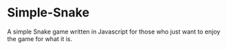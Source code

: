 # Simple-Snake
A simple Snake game written in Javascript for those who just want to enjoy the game for what it is.
